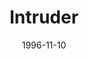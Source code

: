 ---
mission_id: intruder
editorsChoice:
title: "Intruder"
authors: 
    - "David Lovejoy"
date: 1996-11-10
filename: "intruder.zip"
description: "You are tasked with infiltrating the Imperial base located in the Cluster Worlds at quadrant 3b-4,500.034. Not much in the way of intelligence information is known, you will be pretty well much on your own. Steal what ever you can and return to your ship."
cover:
levelReplaced:	SECBASE
difficulty: yes
bm:	yes
fme: no
wax: yes
three_do: yes
voc: yes
gmd: no
vue: no
lfd: yes
base: "New level from scratch" 
editors: "WDFUSE 2.1b"

---